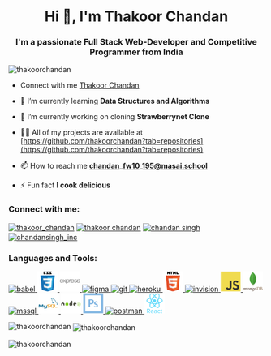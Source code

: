 <h1 align="center">Hi 👋, I'm Thakoor Chandan</h1>
<h3 align="center">I'm a passionate Full Stack Web-Developer and Competitive Programmer from India</h3>

<p align="left"> <img src="https://komarev.com/ghpvc/?username=thakoorchandan&label=Profile%20views&color=0e75b6&style=flat" alt="thakoorchandan" /> </p>

- Connect with me [Thakoor Chandan](https://www.linkedin.com/in/thakoor-chandan-4a78b5106/)

- 🌱 I’m currently learning **Data Structures and Algorithms**

- 🔭 I’m currently working on cloning **Strawberrynet Clone**

- 👨‍💻 All of my projects are available at [https://github.com/thakoorchandan?tab=repositories](https://github.com/thakoorchandan?tab=repositories)

- 📫 How to reach me **chandan_fw10_195@masai.school**

- ⚡ Fun fact **I cook delicious**

<h3 align="left">Connect with me:</h3>
<p align="left">
<a href="https://twitter.com/thakoor_chandan" target="blank"><img align="center" src="https://raw.githubusercontent.com/rahuldkjain/github-profile-readme-generator/master/src/images/icons/Social/twitter.svg" alt="thakoor_chandan" height="30" width="40" /></a>
<a href="https://linkedin.com/in/thakoor chandan" target="blank"><img align="center" src="https://raw.githubusercontent.com/rahuldkjain/github-profile-readme-generator/master/src/images/icons/Social/linked-in-alt.svg" alt="thakoor chandan" height="30" width="40" /></a>
<a href="https://fb.com/chandan singh" target="blank"><img align="center" src="https://raw.githubusercontent.com/rahuldkjain/github-profile-readme-generator/master/src/images/icons/Social/facebook.svg" alt="chandan singh" height="30" width="40" /></a>
<a href="https://instagram.com/chandansingh_inc" target="blank"><img align="center" src="https://raw.githubusercontent.com/rahuldkjain/github-profile-readme-generator/master/src/images/icons/Social/instagram.svg" alt="chandansingh_inc" height="30" width="40" /></a>
</p>

<h3 align="left">Languages and Tools:</h3>
<p align="left"> <a href="https://babeljs.io/" target="_blank"> <img src="https://www.vectorlogo.zone/logos/babeljs/babeljs-icon.svg" alt="babel" width="40" height="40"/> </a> <a href="https://www.w3schools.com/css/" target="_blank"> <img src="https://raw.githubusercontent.com/devicons/devicon/master/icons/css3/css3-original-wordmark.svg" alt="css3" width="40" height="40"/> </a> <a href="https://expressjs.com" target="_blank"> <img src="https://raw.githubusercontent.com/devicons/devicon/master/icons/express/express-original-wordmark.svg" alt="express" width="40" height="40"/> </a> <a href="https://www.figma.com/" target="_blank"> <img src="https://www.vectorlogo.zone/logos/figma/figma-icon.svg" alt="figma" width="40" height="40"/> </a> <a href="https://git-scm.com/" target="_blank"> <img src="https://www.vectorlogo.zone/logos/git-scm/git-scm-icon.svg" alt="git" width="40" height="40"/> </a> <a href="https://heroku.com" target="_blank"> <img src="https://www.vectorlogo.zone/logos/heroku/heroku-icon.svg" alt="heroku" width="40" height="40"/> </a> <a href="https://www.w3.org/html/" target="_blank"> <img src="https://raw.githubusercontent.com/devicons/devicon/master/icons/html5/html5-original-wordmark.svg" alt="html5" width="40" height="40"/> </a> <a href="https://www.invisionapp.com/" target="_blank"> <img src="https://www.vectorlogo.zone/logos/invisionapp/invisionapp-icon.svg" alt="invision" width="40" height="40"/> </a> <a href="https://developer.mozilla.org/en-US/docs/Web/JavaScript" target="_blank"> <img src="https://raw.githubusercontent.com/devicons/devicon/master/icons/javascript/javascript-original.svg" alt="javascript" width="40" height="40"/> </a> <a href="https://www.mongodb.com/" target="_blank"> <img src="https://raw.githubusercontent.com/devicons/devicon/master/icons/mongodb/mongodb-original-wordmark.svg" alt="mongodb" width="40" height="40"/> </a> <a href="https://www.microsoft.com/en-us/sql-server" target="_blank"> <img src="https://www.svgrepo.com/show/303229/microsoft-sql-server-logo.svg" alt="mssql" width="40" height="40"/> </a> <a href="https://www.mysql.com/" target="_blank"> <img src="https://raw.githubusercontent.com/devicons/devicon/master/icons/mysql/mysql-original-wordmark.svg" alt="mysql" width="40" height="40"/> </a> <a href="https://nodejs.org" target="_blank"> <img src="https://raw.githubusercontent.com/devicons/devicon/master/icons/nodejs/nodejs-original-wordmark.svg" alt="nodejs" width="40" height="40"/> </a> <a href="https://www.photoshop.com/en" target="_blank"> <img src="https://raw.githubusercontent.com/devicons/devicon/master/icons/photoshop/photoshop-line.svg" alt="photoshop" width="40" height="40"/> </a> <a href="https://postman.com" target="_blank"> <img src="https://www.vectorlogo.zone/logos/getpostman/getpostman-icon.svg" alt="postman" width="40" height="40"/> </a> <a href="https://reactjs.org/" target="_blank"> <img src="https://raw.githubusercontent.com/devicons/devicon/master/icons/react/react-original-wordmark.svg" alt="react" width="40" height="40"/> </a> </p>

<p><img align="left" src="https://github-readme-stats.vercel.app/api/top-langs?username=thakoorchandan&show_icons=true&locale=en&layout=compact" alt="thakoorchandan" /></p>

<p>&nbsp;<img align="center" src="https://github-readme-stats.vercel.app/api?username=thakoorchandan&show_icons=true&locale=en" alt="thakoorchandan" /></p>

<p><img align="center" src="https://github-readme-streak-stats.herokuapp.com/?user=thakoorchandan&" alt="thakoorchandan" /></p>
